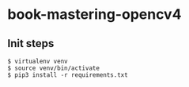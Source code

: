 # book-mastering-opencv4

## Init steps
```
$ virtualenv venv
$ source venv/bin/activate
$ pip3 install -r requirements.txt 
```
